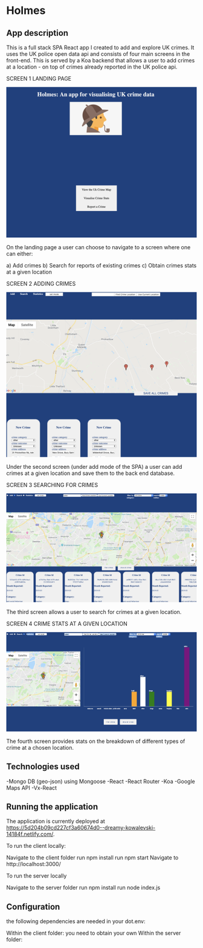 # Holmes 

## App description
This is a full stack SPA React app I created to add and explore UK crimes. It uses the UK police open data api and consists of four main screens in the front-end. This is served by a Koa backend that allows a user to add crimes at a location - on top of crimes already reported in the UK police api. 

SCREEN 1 LANDING PAGE 

![alt text](https://github.com/matthewtregg/Holmes/blob/master/Screenshot%202019-07-06%20at%2008.27.17.png)

On the landing page a user can choose to navigate to a screen where one can either: 

a) Add crimes 
b) Search for reports of existing crimes
c) Obtain crimes stats at a given location

SCREEN 2 ADDING CRIMES

![alt text](https://github.com/matthewtregg/Holmes/blob/master/Screenshot%202019-07-06%20at%2015.21.07.png)

Under the second screen (under add mode of the SPA) a user can add crimes at a given location and save them to the back end database. 

SCREEN 3 SEARCHING FOR CRIMES

![alt text](https://github.com/matthewtregg/Holmes/blob/master/Screenshot%202019-07-06%20at%2015.23.56.png)
 
The third screen allows a user to search for crimes at a given location.  
 
SCREEN 4 CRIME STATS AT A GIVEN LOCATION

![alt text](https://github.com/matthewtregg/Holmes/blob/master/Screenshot%202019-07-06%20at%2015.24.21.png)

The fourth screen provides stats on the breakdown of different types of crime at a chosen location.

## Technologies used 
-Mongo DB (geo-json) using Mongoose
-React 
-React Router
-Koa 
-Google Maps API
-Vx-React

## Running the application
The application is currently deployed at https://5d204b09cd227cf3a60674d0--dreamy-kowalevski-14184f.netlify.com/.

To run the client locally:

Navigate to the client folder
run npm install
run npm start
Navigate to http://localhost:3000/

To run the server locally

Navigate to the server folder
run npm install
run node index.js

## Configuration
the following dependencies are needed in your dot.env: 

Within the client folder: you need to obtain your own 
Within the server folder:


